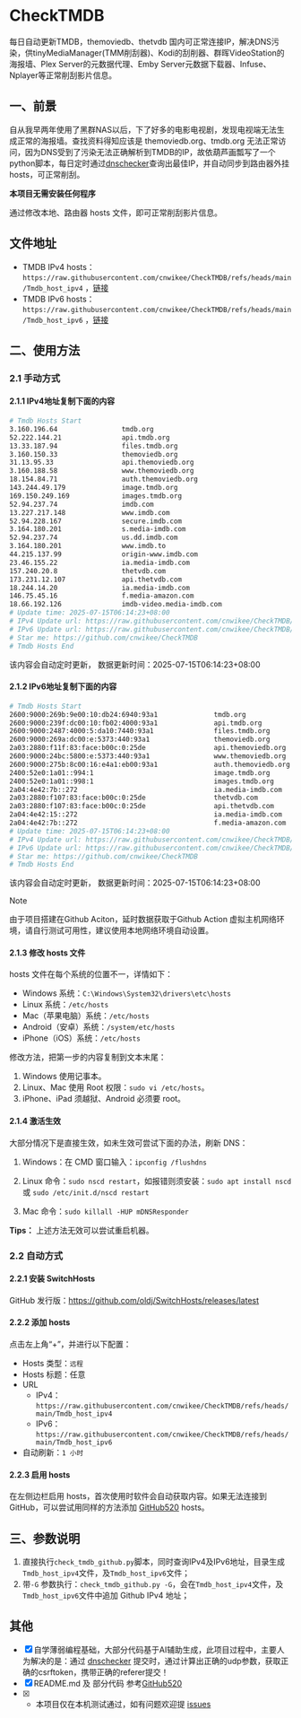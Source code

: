 # CheckTMDB

每日自动更新TMDB，themoviedb、thetvdb 国内可正常连接IP，解决DNS污染，供tinyMediaManager(TMM削刮器)、Kodi的刮削器、群晖VideoStation的海报墙、Plex Server的元数据代理、Emby Server元数据下载器、Infuse、Nplayer等正常削刮影片信息。

## 一、前景

自从我早两年使用了黑群NAS以后，下了好多的电影电视剧，发现电视端无法生成正常的海报墙。查找资料得知应该是 themoviedb.org、tmdb.org 无法正常访问，因为DNS受到了污染无法正确解析到TMDB的IP，故依葫芦画瓢写了一个python脚本，每日定时通过[dnschecker](https://dnschecker.org/)查询出最佳IP，并自动同步到路由器外挂hosts，可正常削刮。

**本项目无需安装任何程序**

通过修改本地、路由器 hosts 文件，即可正常削刮影片信息。

## 文件地址

- TMDB IPv4 hosts：`https://raw.githubusercontent.com/cnwikee/CheckTMDB/refs/heads/main/Tmdb_host_ipv4` ，[链接](https://raw.githubusercontent.com/cnwikee/CheckTMDB/refs/heads/main/Tmdb_host_ipv4)
- TMDB IPv6 hosts：`https://raw.githubusercontent.com/cnwikee/CheckTMDB/refs/heads/main/Tmdb_host_ipv6` ，[链接](https://raw.githubusercontent.com/cnwikee/CheckTMDB/refs/heads/main/Tmdb_host_ipv6)

## 二、使用方法

### 2.1 手动方式

#### 2.1.1 IPv4地址复制下面的内容

```bash
# Tmdb Hosts Start
3.160.196.64                tmdb.org
52.222.144.21               api.tmdb.org
13.33.187.94                files.tmdb.org
3.160.150.33                themoviedb.org
31.13.95.33                 api.themoviedb.org
3.160.188.58                www.themoviedb.org
18.154.84.71                auth.themoviedb.org
143.244.49.179              image.tmdb.org
169.150.249.169             images.tmdb.org
52.94.237.74                imdb.com
13.227.217.148              www.imdb.com
52.94.228.167               secure.imdb.com
3.164.180.201               s.media-imdb.com
52.94.237.74                us.dd.imdb.com
3.164.180.201               www.imdb.to
44.215.137.99               origin-www.imdb.com
23.46.155.22                ia.media-imdb.com
157.240.20.8                thetvdb.com
173.231.12.107              api.thetvdb.com
18.244.14.20                ia.media-imdb.com
146.75.45.16                f.media-amazon.com
18.66.192.126               imdb-video.media-imdb.com
# Update time: 2025-07-15T06:14:23+08:00
# IPv4 Update url: https://raw.githubusercontent.com/cnwikee/CheckTMDB/refs/heads/main/Tmdb_host_ipv4
# IPv6 Update url: https://raw.githubusercontent.com/cnwikee/CheckTMDB/refs/heads/main/Tmdb_host_ipv6
# Star me: https://github.com/cnwikee/CheckTMDB
# Tmdb Hosts End

```

该内容会自动定时更新， 数据更新时间：2025-07-15T06:14:23+08:00

#### 2.1.2 IPv6地址复制下面的内容

```bash
# Tmdb Hosts Start
2600:9000:269b:9e00:10:db24:6940:93a1              tmdb.org
2600:9000:239f:dc00:10:fb02:4000:93a1              api.tmdb.org
2600:9000:2487:4000:5:da10:7440:93a1               files.tmdb.org
2600:9000:269a:dc00:e:5373:440:93a1                themoviedb.org
2a03:2880:f11f:83:face:b00c:0:25de                 api.themoviedb.org
2600:9000:24bc:5800:e:5373:440:93a1                www.themoviedb.org
2600:9000:275b:8c00:16:e4a1:eb00:93a1              auth.themoviedb.org
2400:52e0:1a01::994:1                              image.tmdb.org
2400:52e0:1a01::998:1                              images.tmdb.org
2a04:4e42:7b::272                                  ia.media-imdb.com
2a03:2880:f107:83:face:b00c:0:25de                 thetvdb.com
2a03:2880:f107:83:face:b00c:0:25de                 api.thetvdb.com
2a04:4e42:15::272                                  ia.media-imdb.com
2a04:4e42:7b::272                                  f.media-amazon.com
# Update time: 2025-07-15T06:14:23+08:00
# IPv4 Update url: https://raw.githubusercontent.com/cnwikee/CheckTMDB/refs/heads/main/Tmdb_host_ipv4
# IPv6 Update url: https://raw.githubusercontent.com/cnwikee/CheckTMDB/refs/heads/main/Tmdb_host_ipv6
# Star me: https://github.com/cnwikee/CheckTMDB
# Tmdb Hosts End

```

该内容会自动定时更新， 数据更新时间：2025-07-15T06:14:23+08:00

> [!NOTE]
> 由于项目搭建在Github Aciton，延时数据获取于Github Action 虚拟主机网络环境，请自行测试可用性，建议使用本地网络环境自动设置。

#### 2.1.3 修改 hosts 文件

hosts 文件在每个系统的位置不一，详情如下：

- Windows 系统：`C:\Windows\System32\drivers\etc\hosts`
- Linux 系统：`/etc/hosts`
- Mac（苹果电脑）系统：`/etc/hosts`
- Android（安卓）系统：`/system/etc/hosts`
- iPhone（iOS）系统：`/etc/hosts`

修改方法，把第一步的内容复制到文本末尾：

1. Windows 使用记事本。
2. Linux、Mac 使用 Root 权限：`sudo vi /etc/hosts`。
3. iPhone、iPad 须越狱、Android 必须要 root。

#### 2.1.4 激活生效

大部分情况下是直接生效，如未生效可尝试下面的办法，刷新 DNS：

1. Windows：在 CMD 窗口输入：`ipconfig /flushdns`

2. Linux 命令：`sudo nscd restart`，如报错则须安装：`sudo apt install nscd` 或 `sudo /etc/init.d/nscd restart`

3. Mac 命令：`sudo killall -HUP mDNSResponder`

**Tips：** 上述方法无效可以尝试重启机器。

### 2.2 自动方式

#### 2.2.1 安装 SwitchHosts

GitHub 发行版：https://github.com/oldj/SwitchHosts/releases/latest

#### 2.2.2 添加 hosts

点击左上角“+”，并进行以下配置：

- Hosts 类型：`远程`
- Hosts 标题：任意
- URL
    - IPv4：`https://raw.githubusercontent.com/cnwikee/CheckTMDB/refs/heads/main/Tmdb_host_ipv4`
    - IPv6：`https://raw.githubusercontent.com/cnwikee/CheckTMDB/refs/heads/main/Tmdb_host_ipv6`
- 自动刷新：`1 小时`

#### 2.2.3 启用 hosts

在左侧边栏启用 hosts，首次使用时软件会自动获取内容。如果无法连接到 GitHub，可以尝试用同样的方法添加 [GitHub520](https://github.com/521xueweihan/GitHub520) hosts。

## 三、参数说明

1. 直接执行`check_tmdb_github.py`脚本，同时查询IPv4及IPv6地址，目录生成`Tmdb_host_ipv4`文件，及`Tmdb_host_ipv6`文件；
2. 带`-G` 参数执行：`check_tmdb_github.py -G`，会在`Tmdb_host_ipv4`文件，及`Tmdb_host_ipv6`文件中追加 Github IPv4 地址；

## 其他

- [x] 自学薄弱编程基础，大部分代码基于AI辅助生成，此项目过程中，主要人为解决的是：通过 [dnschecker](https://dnschecker.org/) 提交时，通过计算出正确的udp参数，获取正确的csrftoken，携带正确的referer提交！
- [x] README.md 及 部分代码 参考[GitHub520](https://github.com/521xueweihan/GitHub520)
- [x] * 本项目仅在本机测试通过，如有问题欢迎提 [issues](https://github.com/cnwikee/CheckTMDB/issues/new)
